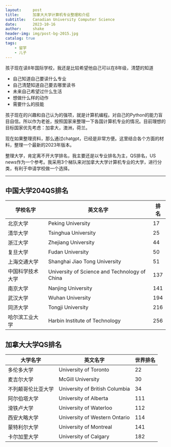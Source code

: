 ```yaml
---
layout:     post
title:      加拿大大学计算机专业整理和介绍
subtitle:   Canadian University Computer Science
date:       2023-10-16
author:     shake
header-img: img/post-bg-2015.jpg
catalog: true
tags:
    - 留学
    - 儿子
---
```


孩子现在读8年国际学校，我还是比较希望他自己可以在8年级，清楚的知道
* 自己知道自己要读什么专业
* 自己清楚知道自己要去哪里读书
* 未来自己希望过什么生活
* 想做什么样的动作
* 需要什么的技能

孩子现在的兴趣和自己认为的强项，就是计算机编程。对自己的Python的能力盲目自信。所以作为老爸，按照国家来整理一下各国计算机专业的情况。目前理想的目标国家优先考虑：加拿大，澳洲，荷兰。

现在如果整理资料，那么通过chatgpt，已经是非常方便。这里结合各个方面的材料，整理一个最新的2023年版本。

整理大学，肯定离不开大学排名，我主要还是以专业排名为主，QS排名，US news作为一个参考。我采用3个梯队来对加拿大大学计算机专业的大学，进行分类，有利于申请学校做一个选择。

---
## 中国大学204QS排名

| 学校名字 | 英文名字 | 排名 |
| --- | --- | --- |
| 北京大学 | Peking University | 17 |
| 清华大学 | Tsinghua University | 25 |
| 浙江大学 | Zhejiang University | 44 |
| 复旦大学 | Fudan University | 50 |
| 上海交通大学 | Shanghai Jiao Tong University | 51 |
| 中国科学技术大学 | University of Science and Technology of China | 137 |
| 南京大学 | Nanjing University | 141 |
| 武汉大学 | Wuhan University | 194 |
| 同济大学 | Tongji University | 216 |
| 哈尔滨工业大学 | Harbin Institute of Technology | 256 |

## 加拿大大学QS排名

| 大学名字 | 英文名字 | 世界排名 |
| --- | --- | --- |
| 多伦多大学 | University of Toronto | 22 |
| 麦吉尔大学 | McGill University | 30 |
| 不列颠哥伦比亚大学 | University of British Columbia | 34 |
| 阿尔伯塔大学 | University of Alberta | 111 |
| 滑铁卢大学 | University of Waterloo | 112 |
| 西安大略大学 | University of Western Ontario | 114 |
| 蒙特利尔大学 | University of Montreal | 141 |
| 卡尔加里大学 | University of Calgary | 182 |


